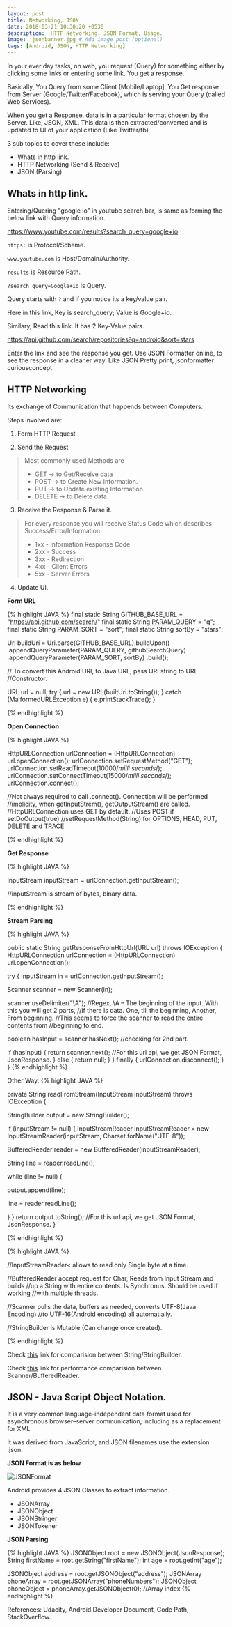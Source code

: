 ```yaml
---
layout: post
title: Networking, JSON
date: 2018-03-21 10:30:20 +0530
description:  HTTP Networking, JSON Format, Usage. 
image:  jsonbanner.jpg # Add image post (optional)
tags: [Android, JSON, HTTP Networking]
---
```


In your ever day tasks, on web, you request (Query) for something either 
by clicking some links or entering some link. You get a response.

Basically, You Query from some Client (Mobile/Laptop]. You Get response 
from Server (Google/Twitter/Facebook), which is serving your Query 
(called Web Services).

When you get a Response, data is in a particular format chosen by the Server. 
Like, JSON, XML.  This data is then extracted/converted and is 
updated to UI of your application (Like Twitter/fb)

3 sub topics to cover these include:

* Whats in http link.
* HTTP Networking (Send & Receive) 
* JSON (Parsing)

## Whats in http link.

Entering/Quering "google io" in youtube search bar, is same as forming 
the below link with Query information.

https://www.youtube.com/results?search_query=google+io

`https:` is Protocol/Scheme.

`www.youtube.com` is Host/Domain/Authority.

`results` is Resource Path.

`?search_query=Google+io` is Query.

Query starts with `?` and if you notice its a key/value pair. 

Here in this link, Key is search_query; Value is Google+io.

Similary, Read this link. It has 2 Key-Value pairs.

https://api.github.com/search/repositories?q=android&sort=stars

Enter the link and see the response you get. Use JSON Formatter online, 
to see the response in a cleaner way. Like JSON Pretty print, 
jsonformatter curiousconcept 


## HTTP Networking

Its exchange of Communication that happends between Computers.

Steps involved are:

1. Form HTTP Request

2. Send the Request
> Most commonly used Methods are
> * GET    -> to Get/Receive data
> * POST   -> to Create New Information.
> * PUT    -> to Update existing Information.
> * DELETE -> to Delete data.

3. Receive the Response & Parse it.
> For every response you will receive Status Code which describes 
  Success/Error/Information.
> * 1xx - Information Response Code
> * 2xx - Success 
> * 3xx - Redirection
> * 4xx - Client Errors
> * 5xx - Server Errors

4. Update UI.

  **Form URL**

{% highlight JAVA %}
final static String GITHUB_BASE_URL = "https://api.github.com/search/"
final static String PARAM_QUERY = "q";
final static String PARAM_SORT = "sort";
final static String sortBy = "stars";
    
Uri buildUri = Uri.parse(GITHUB_BASE_URL).buildUpon()
              .appendQueryParameter(PARAM_QUERY, githubSearchQuery)
              .appendQueryParameter(PARAM_SORT, sortBy)
              .build();          
    
// To convert this Android URI, to Java URL, pass URI string to URL 
//Constructor.

URL url = null;
try {
    url = new URL(builtUri.toString());
 } catch (MalformedURLException e) {
 	e.printStackTrace();
 }

{% endhighlight %}

  **Open Connection**

{% highlight JAVA %}

HttpURLConnection urlConnection = (HttpURLConnection) url.openConnection();
urlConnection.setRequestMethod("GET"); 
urlConnection.setReadTimeout(10000/*milli seconds*/);
urlConnection.setConnectTimeout(15000/*milli seconds*/);
urlConnection.connect();

//Not always required to call .connect(). Connection will be performed 
//implicity, when getInputStrem(), getOutputStream() are called.
//HttpURLConnection uses GET by default.
//Uses POST if setDoOutput(true)
//setRequestMethod(String) for OPTIONS, HEAD, PUT, DELETE and TRACE 

{% endhighlight %}

  **Get Response**

{% highlight JAVA %}

InputStream inputStream = urlConnection.getInputStream();

//inputStream is stream of bytes, binary data.

{% endhighlight %}

  **Stream Parsing**

{% highlight JAVA %}

  public static String getResponseFromHttpUrl(URL url) 
  throws IOException 
 {
   HttpURLConnection urlConnection = 
   (HttpURLConnection) url.openConnection();

   try {
   InputStream in = urlConnection.getInputStream();

   Scanner scanner = new Scanner(in);

   scanner.useDelimiter("\\A"); 
   //Regex, \A – The beginning of the input. With this you will get 2 parts,
   //if there is data. One, till the beginning, Another, From beginning.
   //This seems to force the scanner to read the entire contents from
   //beginning to end.

   boolean hasInput = scanner.hasNext(); //checking for 2nd part.

   if (hasInput) {
   return scanner.next(); 
   //For this url api, we get JSON Format, JsonResponse.
   } else {
   return null;
   }
  } finally {
   urlConnection.disconnect();
  }
}
{% endhighlight %}

Other Way: 
{% highlight JAVA %}

 private String readFromStream(InputStream inputStream) 
 throws IOException {

  StringBuilder output = new StringBuilder();

  if (inputStream != null) {
   InputStreamReader inputStreamReader = 
   			new InputStreamReader(inputStream, 
   			Charset.forName("UTF-8"));

   BufferedReader reader = new BufferedReader(inputStreamReader);

   String line = reader.readLine();

   while (line != null) {

   output.append(line);

   line = reader.readLine();

   }
  }
  return output.toString(); 
  //For this url api, we get JSON Format, JsonResponse.
}

{% endhighlight %}

{% highlight JAVA %}

//InputStreamReader< allows to read only Single byte at a time. 

//BufferedReader accept request for Char, Reads from Input Stream and builds
//up a String with entire contents. Is Synchronus. Should be used if working
//with multiple threads.

//Scanner pulls the data, buffers as needed, converts UTF-8(Java Encoding) 
//to UTF-16(Android encoding) all automatially.

//StringBuilder is Mutable (Can change once created).

{% endhighlight %}

Check <a href="https://stackoverflow.com/questions/8798403/string-is-immutable-what-exactly-is-the-meaning" target="_blank">this</a> link for  comparision between String/StringBuilder.

Check <a href="http://www.davismol.net/2015/05/07/bufferedreader-and-fileinputstream-vs-scanner-performance-comparison-in-reading-and-parsing-a-200k-lines-text-file/" target="_blank">this</a> link for performance comparision between Scanner/BufferedReader.

## JSON - Java Script Object Notation.

It is a very common language-independent data format used for asynchronous browser–server communication, including as a replacement for XML 

It was derived from JavaScript, and JSON filenames use the extension .json.

**JSON Format is as below**

![JSONFormat]({{site.baseurl}}/images/jsonformat.jpg)

Android provides 4 JSON Classes to extract information.

* JSONArray
* JSONObject
* JSONStringer
* JSONTokener

**JSON Parsing**

{% highlight JAVA %}
JSONObject        root = new JSONObject(JsonResponse);
String       firstName = root.getString("firstName");
int                age = root.getInt("age");

JSONObject     address = root.getJSONObject("address");
JSONArray   phoneArray = root.getJSONArray("phoneNumbers");
JSONObject phoneObject = phoneArray.getJSONObject(0); //Array index
{% endhighlight %}

References: Udacity, Android Developer Document, Code Path, StackOverflow.